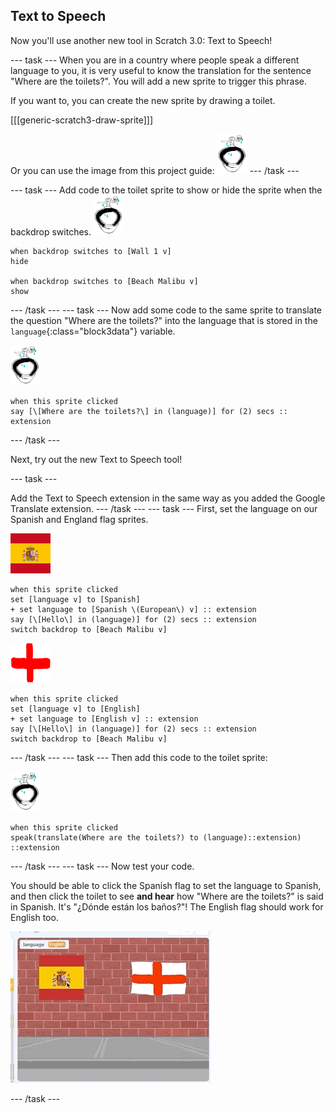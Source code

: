 ## Text to Speech

Now you'll use another new tool in Scratch 3.0: Text to Speech!

--- task ---
When you are in a country where people speak a different language to you, it is very useful to know the translation for the sentence "Where are the toilets?". You will add a new sprite to trigger this phrase. 

If you want to, you can create the new sprite by drawing a toilet.

[[[generic-scratch3-draw-sprite]]]

Or you can use the image from this project guide:
![Toilet sprite](images/toiletSmall.png)
--- /task ---

--- task ---
Add code to the toilet sprite to show or hide the sprite when the backdrop switches.
![Toilet sprite](images/toiletSmall.png)
```blocks3
when backdrop switches to [Wall 1 v]
hide

when backdrop switches to [Beach Malibu v]
show
```
--- /task ---
--- task ---
Now add some code to the same sprite to translate the question "Where are the toilets?" into the language that is stored in the `language`{:class="block3data"} variable. 

![Toilet sprite](images/toiletSmall.png)
```blocks3
when this sprite clicked
say [\[Where are the toilets?\] in (language)] for (2) secs :: extension
```
--- /task ---

Next, try out the new Text to Speech tool!

--- task ---

Add the Text to Speech extension in the same way as you added the Google Translate extension.
--- /task ---
--- task ---
First, set the language on our Spanish and England flag sprites.

![Spain sprite](images/spainSmall.png)
```blocks3
when this sprite clicked
set [language v] to [Spanish]
+ set language to [Spanish \(European\) v] :: extension
say [\[Hello\] in (language)] for (2) secs :: extension
switch backdrop to [Beach Malibu v]
```

![England sprite](images/englandSmall.png)
```blocks3
when this sprite clicked
set [language v] to [English]
+ set language to [English v] :: extension
say [\[Hello\] in (language)] for (2) secs :: extension
switch backdrop to [Beach Malibu v]
```
--- /task ---
--- task ---
Then add this code to the toilet sprite:

![Toilet sprite](images/toiletSmall.png)
```blocks3
when this sprite clicked
speak(translate(Where are the toilets?) to (language)::extension) ::extension
```
--- /task ---
--- task ---
Now test your code.

You should be able to click the Spanish flag to set the language to Spanish, and then click the toilet to see **and hear** how "Where are the toilets?" is said in Spanish. It's "¿Dónde están los baños?"! The English flag should work for English too.

![Test code to translate toilet phrase](images/textToSpeechTest.gif)

--- /task ---
